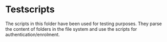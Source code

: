 Testscripts
====
The scripts in this folder have been used for testing purposes. They parse the content of folders in the file system and use the scripts for authentication/enrolment.